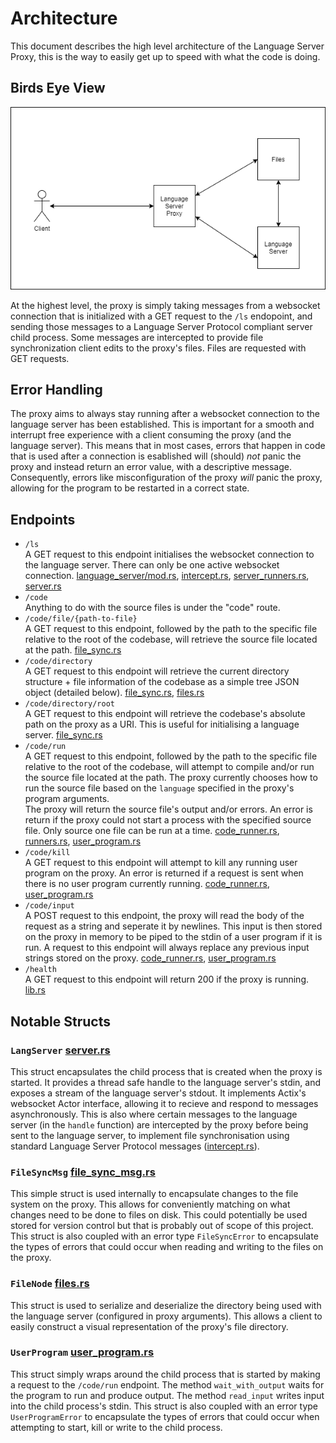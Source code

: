 # Architecture

This document describes the high level architecture of the Language Server Proxy, this is the way to easily get up to speed with what the code is doing.

## Birds Eye View

![high level architecture diagram](diagram.png)

At the highest level, the proxy is simply taking messages from a websocket connection that is initialized with a GET request to the `/ls` endopoint, and sending those messages to a Language Server Protocol compliant server child process. Some messages are intercepted to provide file synchronization client edits to the proxy's files. Files are requested with GET requests.

## Error Handling

The proxy aims to always stay running after a websocket connection to the language server has been established. This is important for a smooth and interrupt free experience with a client consuming the proxy (and the language server). This means that in most cases, errors that happen in code that is used after a connection is esablished will (should) *not* panic the proxy and instead return an error value, with a descriptive message. Consequently, errors like misconfiguration of the proxy *will* panic the proxy, allowing for the program to be restarted in a correct state.

## Endpoints

- `/ls`  
  A GET request to this endpoint initialises the websocket connection to the language server. There can only be one active websocket connection. [language_server/mod.rs](../src/language_server/mod.rs), [intercept.rs](../src/language_server/intercept.rs), [server_runners.rs](../src/language_server/server_runners.rs), [server.rs](../src/language_server/server.rs)
- `/code`  
   Anything to do with the source files is under the "code" route.
- `/code/file/{path-to-file}`  
  A GET request to this endpoint, followed by the path to the specific file relative to the root of the codebase, will retrieve the source file located at the path. [file_sync.rs](../src/file_system/file_sync.rs)
- `/code/directory`  
  A GET request to this endpoint will retrieve the current directory structure + file information of the codebase as a simple tree JSON object (detailed below). [file_sync.rs](../src/file_system/file_sync.rs/), [files.rs](../src/file_system/files.rs)
- `/code/directory/root`  
  A GET request to this endpoint will retrieve the codebase's absolute path on the proxy as a URI. This is useful for initialising a language server. [file_sync.rs](../src/file_system/file_sync.rs)
- `/code/run`  
  A GET request to this endpoint, followed by the path to the specific file relative to the root of the codebase, will attempt to compile and/or run the source file located at the path. The proxy currently chooses how to run the source file based on the `language` specified in the proxy's program arguments.  
  The proxy will return the source file's output and/or errors. An error is return if the proxy could not start a process with the specified source file. Only source one file can be run at a time. [code_runner.rs](../src/program/code_runner.rs), [runners.rs](../src/program/runners.rs), [user_program.rs](../src/program/user_program.rs)
- `/code/kill`  
  A GET request to this endpoint will attempt to kill any running user program on the proxy. An error is returned if a request is sent when there is no user program currently running. [code_runner.rs](../src/program/code_runner.rs), [user_program.rs](../src/program/user_program.rs)
- `/code/input`  
  A POST request to this endpoint, the proxy will read the body of the request as a string and seperate it by newlines. This input is then stored on the proxy in memory to be piped to the stdin of a user program if it is run. A request to this endpoint will always replace any previous input strings stored on the proxy.
  [code_runner.rs](../src/program/code_runner.rs), [user_program.rs](../src/program/user_program.rs)
- `/health`  
  A GET request to this endpoint will return 200 if the proxy is running.
  [lib.rs](../src/lib.rs)

## Notable Structs

### `LangServer` [server.rs](../src/language_server/server.rs)

This struct encapsulates the child process that is created when the proxy is started. It provides a thread safe handle to the language server's stdin, and exposes a stream of the language server's stdout. It implements Actix's websocket Actor interface, allowing it to recieve and respond to messages asynchronously. This is also where certain messages to the language server (in the `handle` function) are intercepted by the proxy before being sent to the language server, to implement file synchronisation using standard Language Server Protocol messages ([intercept.rs](../src/language_server/intercept.rs)).

### `FileSyncMsg` [file_sync_msg.rs](../src/file_system/file_sync_msg.rs)

This simple struct is used internally to encapsulate changes to the file system on the proxy. This allows for conveniently matching on what changes need to be done to files on disk. This could potentially be used stored for version control but that is probably out of scope of this project. This struct is also coupled with an error type `FileSyncError` to encapsulate the types of errors that could occur when reading and writing to the files on the proxy.

### `FileNode` [files.rs](../src/file_system/files.rs)

This struct is used to serialize and deserialize the directory being used with the language server (configured in proxy arguments). This allows a client to easily construct a visual representation of the proxy's file directory.

### `UserProgram` [user_program.rs](../src/program/user_program.rs)

This struct simply wraps around the child process that is started by making a request to the `/code/run` endpoint. The method `wait_with_output` waits for the program to run and produce output. The method `read_input` writes input into the child process's stdin. This struct is also coupled with an error type `UserProgramError` to encapsulate the types of errors that could occur when attempting to start, kill or write to the child process.
